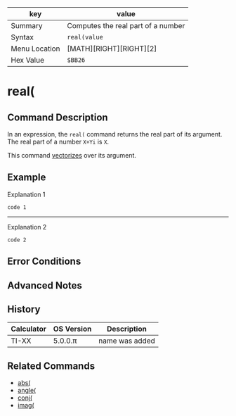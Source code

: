 | key           | value |
|---------------|-------|
| Summary       | Computes the real part of a number |
| Syntax        | `real(value`|
| Menu Location | [MATH][RIGHT][RIGHT][2]|
| Hex Value     |`$BB26`|

# real(
## Command Description
In an expression, the `real(` command returns the real part of its argument. The real part of a number `X+Yi` is `X`.

This command [vectorizes](vectorizes.md) over its argument.

## Example

Explanation 1
```ti-basic
code 1
```
---
Explanation 2
```ti-basic
code 2
```
## Error Conditions

## Advanced Notes

## History
| Calculator | OS Version | Description |
|------------|------------|-------------|
| TI-XX      | 5.0.0.π    | name was added |

## Related Commands
- [abs(](abs.md)
- [angle(](angle.md)
- [conj(](conj.md)
- [imag(](imag.md)
